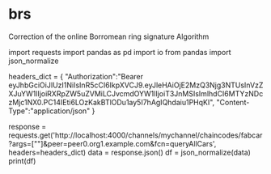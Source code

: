 # brs
Correction of the online Borromean ring signature Algorithm 

import requests
import pandas as pd
import io
from pandas import json_normalize

headers_dict = {
"Authorization":"Bearer eyJhbGciOiJIUzI1NiIsInR5cCI6IkpXVCJ9.eyJleHAiOjE2MzQ3Njg3NTUsInVzZXJuYW1lIjoiRXRpZW5uZVMiLCJvcmdOYW1lIjoiT3JnMSIsImlhdCI6MTYzNDczMjc1NX0.PC14IEti6LOzKakBTlODu1ay5I7hAgIQhdaiu1PHqKI",
"Content-Type":"application/json" }

response = requests.get('http://localhost:4000/channels/mychannel/chaincodes/fabcar?args=[""]&peer=peer0.org1.example.com&fcn=queryAllCars', headers=headers_dict)
data = response.json()
df = json_normalize(data)
print(df)
